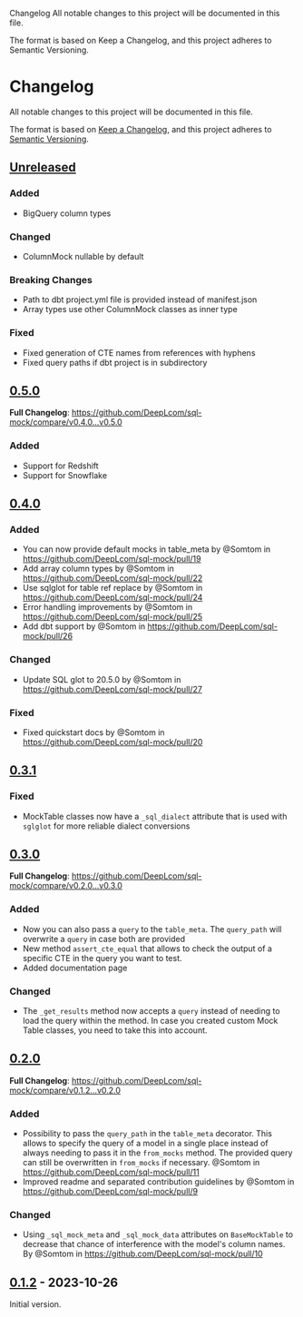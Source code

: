 Changelog
All notable changes to this project will be documented in this file.

The format is based on Keep a Changelog, and this project adheres to Semantic Versioning.

# Changelog
All notable changes to this project will be documented in this file.

The format is based on [Keep a Changelog](https://keepachangelog.com/en/1.0.0/),
and this project adheres to [Semantic Versioning](https://semver.org/spec/v2.0.0.html).

## [Unreleased]

### Added
* BigQuery column types

### Changed
* ColumnMock nullable by default

### Breaking Changes
* Path to dbt project.yml file is provided instead of manifest.json
* Array types use other ColumnMock classes as inner type

### Fixed
* Fixed generation of CTE names from references with hyphens
* Fixed query paths if dbt project is in subdirectory

## [0.5.0]

**Full Changelog**: https://github.com/DeepLcom/sql-mock/compare/v0.4.0...v0.5.0

### Added

* Support for Redshift
* Support for Snowflake

## [0.4.0]

### Added
* You can now provide default mocks in table_meta by @Somtom in https://github.com/DeepLcom/sql-mock/pull/19
* Add array column types by @Somtom in https://github.com/DeepLcom/sql-mock/pull/22
* Use sqlglot for table ref replace by @Somtom in https://github.com/DeepLcom/sql-mock/pull/24
* Error handling improvements by @Somtom in https://github.com/DeepLcom/sql-mock/pull/25
* Add dbt support by @Somtom in https://github.com/DeepLcom/sql-mock/pull/26

### Changed
* Update SQL glot to 20.5.0 by @Somtom in https://github.com/DeepLcom/sql-mock/pull/27

### Fixed
* Fixed quickstart docs by @Somtom in https://github.com/DeepLcom/sql-mock/pull/20


## [0.3.1]

### Fixed
- MockTable classes now have a `_sql_dialect` attribute that is used with `sglglot` for more reliable dialect conversions


## [0.3.0]

**Full Changelog**: https://github.com/DeepLcom/sql-mock/compare/v0.2.0...v0.3.0

### Added
* Now you can also pass a `query` to the `table_meta`. The `query_path` will overwrite a `query` in case both are provided
* New method `assert_cte_equal` that allows to check the output of a specific CTE in the query you want to test.
* Added documentation page

### Changed

* The `_get_results` method now accepts a `query` instead of needing to load the query within the method. In case you created custom Mock Table classes, you need to take this into account.


## [0.2.0]

**Full Changelog**: https://github.com/DeepLcom/sql-mock/compare/v0.1.2...v0.2.0

### Added

* Possibility to pass the `query_path` in the `table_meta` decorator. This allows to specify the query of a model in a single place instead of always needing to pass it in the `from_mocks` method. The provided query can still be overwritten in `from_mocks` if necessary. @Somtom in https://github.com/DeepLcom/sql-mock/pull/11
* Improved readme and separated contribution guidelines by @Somtom in https://github.com/DeepLcom/sql-mock/pull/9


### Changed

* Using `_sql_mock_meta` and `_sql_mock_data` attributes on `BaseMockTable` to decrease that chance of interference with the model's column names. By @Somtom in https://github.com/DeepLcom/sql-mock/pull/10

## [0.1.2] - 2023-10-26
Initial version.

[Unreleased]: https://github.com/DeepLcom/sql-mock/compare/v0.5.0...HEAD
[0.5.0]: https://github.com/DeepLcom/sql-mock/releases/tag/v0.5.0
[0.4.0]: https://github.com/DeepLcom/sql-mock/releases/tag/v0.4.0
[0.3.1]: https://github.com/DeepLcom/sql-mock/releases/tag/v0.3.1
[0.3.0]: https://github.com/DeepLcom/sql-mock/releases/tag/v0.3.0
[0.2.0]: https://github.com/DeepLcom/sql-mock/releases/tag/v0.2.0
[0.1.2]: https://github.com/DeepLcom/sql-mock/releases/tag/v0.1.2
